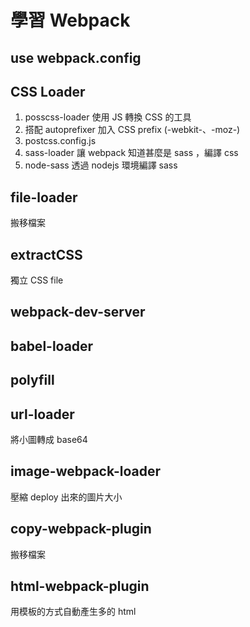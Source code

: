 # 學習 Webpack

## use webpack.config

## CSS Loader

1. posscss-loader 使用 JS 轉換 CSS 的工具
2. 搭配 autoprefixer 加入 CSS prefix (-webkit-、-moz-)
3. postcss.config.js
4. sass-loader 讓 webpack 知道甚麼是 sass ，編譯 css 
5. node-sass 透過 nodejs 環境編譯 sass

## file-loader

搬移檔案

## extractCSS

獨立 CSS file

## webpack-dev-server

## babel-loader

## polyfill

## url-loader

將小圖轉成 base64

## image-webpack-loader

壓縮 deploy 出來的圖片大小

## copy-webpack-plugin

搬移檔案

## html-webpack-plugin

用模板的方式自動產生多的 html